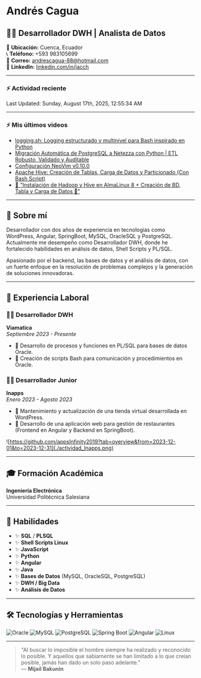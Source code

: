 
<!--
**AndresCagua/AndresCagua** is a ✨ _special_ ✨ repository because its `README.md` (this file) appears on your GitHub profile.

## Andrés Cagua ⚡


Here are some ideas to get you started:

- 🔭 I’m currently working on ...
- 🌱 I’m currently learning ...
- 👯 I’m looking to collaborate on ...
- 🤔 I’m looking for help with ...
- 💬 Ask me about ...
- 📫 How to reach me: ...
- 😄 Pronouns: ...
- ⚡ Fun fact: ...
-->

# Andrés Cagua

## 👨‍💻 Desarrollador DWH | Analista de Datos

📌 **Ubicación:** Cuenca, Ecuador  
📞 **Teléfono:** +593 983105699  
📧 **Correo:** [andrescagua-88@hotmail.com](mailto:andrescagua-88@hotmail.com)  
👤 **LinkedIn:** [linkedin.com/in/jacch](https://www.linkedin.com/in/jacch/)

---

### :zap: Actividad reciente
<!--RECENT_ACTIVITY:start-->
<!--RECENT_ACTIVITY:end-->
<!--RECENT_ACTIVITY:last_update-->
Last Updated: Sunday, August 17th, 2025, 12:55:34 AM
<!--RECENT_ACTIVITY:last_update_end-->

---

### :zap: Mis últimos videos
<!-- YOUTUBE:START -->
- [logging.sh: Logging estructurado y multinivel para Bash inspirado en Python](https://www.youtube.com/watch?v=BCcEeg3PoLw)
- [Migración Automática de PostgreSQL a Netezza con Python | ETL Robusto, Validado y Auditable](https://www.youtube.com/watch?v=67fV1e45WqM)
- [Configuración NeoVim v0.10.0](https://www.youtube.com/watch?v=Cn_QsInEvHo)
- [Apache Hive: Creación de Tablas, Carga de Datos y Particionado &lpar;Con Bash Script&rpar;](https://www.youtube.com/watch?v=LfDrM8bTyFI)
- [📌 &quot;Instalación de Hadoop y Hive en AlmaLinux 8 + Creación de BD, Tabla y Carga de Datos 🚀&quot;](https://www.youtube.com/watch?v=tQQX3mZkDDI)
<!-- YOUTUBE:END -->

---

## 💭 Sobre mí

Desarrollador con dos años de experiencia en tecnologías como WordPress, Angular, SpringBoot, MySQL, OracleSQL y PostgreSQL. Actualmente me desempeño como Desarrollador DWH, donde he fortalecido habilidades en análisis de datos, Shell Scripts y PL/SQL.

Apasionado por el backend, las bases de datos y el análisis de datos, con un fuerte enfoque en la resolución de problemas complejos y la generación de soluciones innovadoras.

---

## 💼 Experiencia Laboral

### 👨‍💻 Desarrollador DWH  
**Viamatica**  
*Septiembre 2023 - Presente*
- 🔹 Desarrollo de procesos y funciones en PL/SQL para bases de datos Oracle.
- 🔹 Creación de scripts Bash para comunicación y procedimientos en Oracle.

### 👨‍💻 Desarrollador Junior  
**Inapps**  
*Enero 2023 - Agosto 2023*
- 🔹 Mantenimiento y actualización de una tienda virtual desarrollada en WordPress.
- 🔹 Desarrollo de una aplicación web para gestión de restaurantes (Frontend en Angular y Backend en SpringBoot).

![https://github.com/appsInfinity2019?tab=overview&from=2023-12-01&to=2023-12-31](./actividad_Inapps.png)

---

## 🎓 Formación Académica

**Ingeniería Electrónica**  
Universidad Politécnica Salesiana

---

## 🔧 Habilidades

- ✨ **SQL** / **PLSQL**
- ✨ **Shell Scripts Linux**
- ✨ **JavaScript**
- ✨ **Python**
- ✨ **Angular**
- ✨ **Java**
- ✨ **Bases de Datos** (MySQL, OracleSQL, PostgreSQL)
- ✨ **DWH / Big Data**
- ✨ **Análisis de Datos**

---

## 🛠️ Tecnologías y Herramientas

![Oracle](https://img.shields.io/badge/Oracle-DBA317?style=for-the-badge&logo=oracle&logoColor=white)
![MySQL](https://img.shields.io/badge/MySQL-4479A1?style=for-the-badge&logo=mysql&logoColor=white)
![PostgreSQL](https://img.shields.io/badge/PostgreSQL-336791?style=for-the-badge&logo=postgresql&logoColor=white)
![Spring Boot](https://img.shields.io/badge/Spring_Boot-6DB33F?style=for-the-badge&logo=spring-boot&logoColor=white)
![Angular](https://img.shields.io/badge/Angular-DD0031?style=for-the-badge&logo=angular&logoColor=white)
![Linux](https://img.shields.io/badge/Linux-FCC624?style=for-the-badge&logo=linux&logoColor=black)

---

> "Al buscar lo imposible el hombre siempre ha realizado y reconocido lo posible. Y aquellos que sabiamente se han limitado a lo que creían posible, jamás han dado un solo paso adelante."  
> — **Mijail Bakunin**


